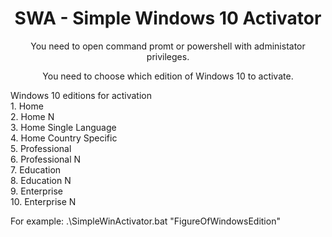 <div align=center>
<h1>SWA - Simple Windows 10 Activator</h1>
<p>You need to open command promt or powershell with administator privileges.</p>
<p>You need to choose which edition of Windows 10 to activate.</p>
</div>
<p align=left>Windows 10 editions for activation <br>
  1. Home <br>
  2. Home N <br>
  3. Home Single Language <br>
  4. Home Country Specific <br>
  5. Professional <br>
  6. Professional N <br>
  7. Education <br>
  8. Education N <br>
  9. Enterprise <br>
  10. Enterprise N <br>
</p>
<p>For example: .\SimpleWinActivator.bat "FigureOfWindowsEdition"
